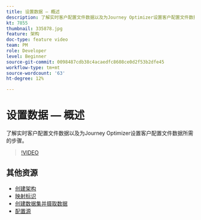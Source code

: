 ```yaml
---
title: 设置数据 — 概述
description: 了解实时客户配置文件数据以及为Journey Optimizer设置客户配置文件数据所需的步骤。
kt: 7855
thumbnail: 335878.jpg
feature: 架构
doc-type: feature video
team: PM
role: Developer
level: Beginner
source-git-commit: 0098487cdb38c4acaedfc8608ce0d2f53b2dfe45
workflow-type: tm+mt
source-wordcount: '63'
ht-degree: 12%

---
```



# 设置数据 — 概述

了解实时客户配置文件数据以及为Journey Optimizer设置客户配置文件数据所需的步骤。

>[!VIDEO](https://video.tv.adobe.com/v/335878?quality=12)

## 其他资源

* [创建架构](/help/set-up-data/create-schema.md)
* [映射标识](/help/set-up-data/map-identities.md)
* [创建数据集并摄取数据](/help/set-up-data/create-datasets-and-ingest-data.md)
* [配置源](/help/set-up-data/configure-sources.md)
